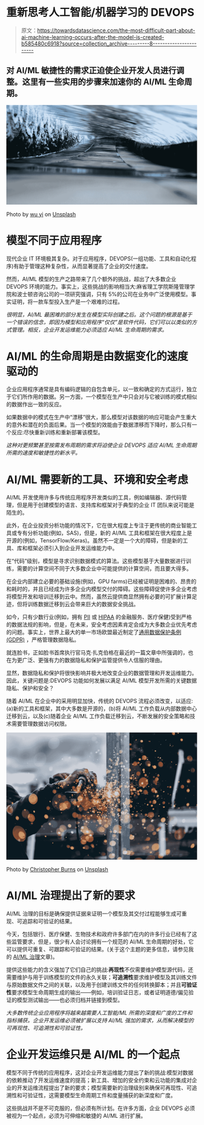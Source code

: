 # 重新思考人工智能/机器学习的 DEVOPS

> 原文：<https://towardsdatascience.com/the-most-difficult-part-about-ai-machine-learning-occurs-after-the-model-is-created-b585480c6918?source=collection_archive---------8----------------------->

## 对 AI/ML 敏捷性的需求正迫使企业开发人员进行调整。这里有一些实用的步骤来加速你的 AI/ML 生命周期。

![](img/abb1e743ab9049ccb54768fdde16bbf2.png)

Photo by [wu yi](https://unsplash.com/@takeshi2?utm_source=unsplash&utm_medium=referral&utm_content=creditCopyText) on [Unsplash](https://unsplash.com/search/photos/flow?utm_source=unsplash&utm_medium=referral&utm_content=creditCopyText)

# 模型不同于应用程序

现代企业 IT 环境极其复杂。对于应用程序，DEVOPS(一组功能、工具和自动化程序)有助于管理这种复杂性，从而显著提高了企业的交付速度。

然而，AI/ML 模型的生产之路带来了几个额外的挑战，超出了大多数企业 DEVOPS 环境的能力。事实上，这些挑战的影响相当大:麻省理工学院斯隆管理学院和波士顿咨询公司的一项研究强调，只有 5%的公司在业务中广泛使用模型。事实证明，将一款车型投入生产是一个艰难的过程。

*很明显，AI/ML 最困难的部分发生在模型实际创建之后。这个问题的根源是基于一个错误的信念，即因为模型和应用程序“仅仅”是软件代码，它们可以以类似的方式管理。相反，企业开发运维能力必须适应 AI/ML 生命周期的需求。*

# AI/ML 的生命周期是由数据变化的速度驱动的

企业应用程序通常是具有编码逻辑的自包含单元，以一致和确定的方式运行，独立于它们所作用的数据。另一方面，一个模型在生产中只会对与它被训练的模式相似的数据作出一致的反应。

如果数据中的模式在生产中“漂移”很大，那么模型对该数据的响应可能会产生重大的意外和潜在的负面后果。当一个模型的效能由于数据漂移而下降时，那么只有一个反应:尽快重新训练和重新部署该模型。

*这种对更频繁甚至按需发布周期的需求将迫使企业 DEVOPS 适应 AI/ML 生命周期所需的速度和敏捷性的新水平。*

# AI/ML 需要新的工具、环境和安全考虑

AI/ML 开发使用许多与传统应用程序开发类似的工具，例如编辑器、源代码管理，但是用于创建模型的语言、支持库和框架对于典型的企业 IT 团队来说可能是陌生的。

此外，在企业投资分析功能的情况下，它在很大程度上专注于更传统的商业智能工具或专有分析功能(例如，SAS)，但是，新的 AI/ML 工具和框架在很大程度上是开源的(例如，TensorFlow/Keras)。虽然不一定是一个大的障碍，但是新的工具、库和框架必须引入到企业开发运维能力中。

在“代码”级别，模型是寻求识别数据模式的算法。这些模型基于大量数据进行训练，需要的计算空间不同于大多数企业中可能提供的计算空间，而且要大得多。

在企业内部建立必要的基础设施(例如，GPU farms)已经被证明是困难的、昂贵的和耗时的，并且已经成为许多企业内模型交付的障碍。这些障碍促使许多企业考虑将模型开发和培训迁移到云中。然而，虽然云提供商显然拥有必要的可扩展计算足迹，但将训练数据迁移到云会带来巨大的数据安全挑战。

如今，只有少数行业(例如，拥有 [PII](https://en.wikipedia.org/wiki/Privacy_Act_of_1974) 或 [HIPAA](https://en.wikipedia.org/wiki/Health_Insurance_Portability_and_Accountability_Act) 的金融服务、医疗保健)受到严格的数据法规的影响，但是，在未来，安全考虑因素肯定会成为大多数企业优先考虑的问题。事实上，世界上最大的单一市场欧盟最近制定了[通用数据保护条例(GDPR)](https://eugdpr.org/) ，严格管理数据隐私。

就连脸书，正如脸书首席执行官马克·扎克伯格在最近的一篇文章中所强调的，也在为更广泛、更强有力的数据隐私和保护监管提供令人信服的理由。

显然，数据隐私和保护将很快影响并极大地改变企业的数据管理和开发运维能力。因此，关键问题是:DEVOPS 功能如何发展以满足 AI/ML 模型开发所需的关键数据隐私、保护和安全？

随着 AI/ML 在企业中的采用明显加快，传统的 DEVOPS 流程必须改变，以适应:(a)新的工具和框架，其中大多数是开源的，(b)将 AI/ML 工作负载从内部数据中心迁移到云，以及(c)随着企业 AI/ML 工作负载迁移到云，不断发展的安全策略和技术需要管理数据访问权限。

![](img/20fccf8442b96bf6ef27d6174986c770.png)

Photo by [Christopher Burns](https://unsplash.com/@christopher__burns?utm_source=unsplash&utm_medium=referral&utm_content=creditCopyText) on [Unsplash](https://unsplash.com/search/photos/tools?utm_source=unsplash&utm_medium=referral&utm_content=creditCopyText)

# AI/ML 治理提出了新的要求

AI/ML 治理的目标是确保提供证据来证明一个模型及其交付过程能够生成可重现、可追踪和可验证的结果。

今天，包括银行、医疗保健、生物技术和政府许多部门在内的许多行业已经有了这些监管要求，但是，很少有人会讨论拥有一个规范的 AI/ML 生命周期的好处，它可以提供可重复、可跟踪和可验证的结果。(关于这个主题的更多信息，请参见我的 [AI/ML 治理](https://medium.com/@ericbroda/ai-and-machine-learning-governance-692b245bb6d7)文章)。

提供这些能力的含义强加了它们自己的挑战:**再现性**不仅需要维护模型源代码，还需要维护与用于训练模型的文件的永久关联；**可追溯性**要求维护模型及其训练文件与原始数据文件之间的关联，以及用于创建训练文件的任何转换脚本；并且**可验证性**要求模型生命周期生成的输出——例如，培训验证日志，或者证明道德/偏见验证的模型测试输出——也必须归档并链接到模型。

*大多数传统企业应用程序将越来越需要人工智能/ML 所需的深度和广度的工件和指标捕获。企业开发运维必须被扩展以支持 AI/ML 强加的需求，从而解决模型的可再现性、可追溯性和可验证性。*

# 企业开发运维只是 AI/ML 的一个起点

模型不同于传统的应用程序，这对企业开发运维能力提出了新的挑战:模型对数据的依赖推动了开发运维速度的提高；新工具、增加的安全约束和云功能的集成对企业的开发运维流程提出了新的要求；模型需要新的治理级别来确保可再现性、可追溯性和可验证性，这需要模型生命周期工件和度量捕获的新深度和广度。

这些挑战并不是不可克服的，但必须有所计划。在许多方面，企业 DEVOPS 必须被视为一个起点，必须为可伸缩和敏捷的 AI/ML 进行扩展。